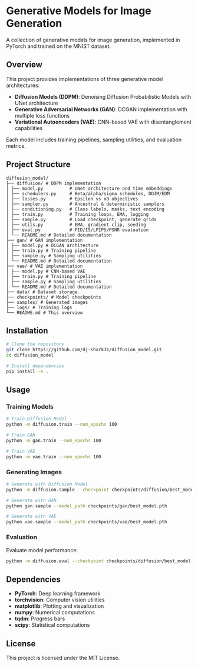 # Generative Models for Image Generation

A collection of generative models for image generation, implemented in PyTorch and trained on the MNIST dataset.

## Overview

This project provides implementations of three generative model architectures:

- **Diffusion Models (DDPM)**: Denoising Diffusion Probabilistic Models with UNet architecture
- **Generative Adversarial Networks (GAN)**: DCGAN implementation with multiple loss functions
- **Variational Autoencoders (VAE)**: CNN-based VAE with disentanglement capabilities

Each model includes training pipelines, sampling utilities, and evaluation metrics.

## Project Structure

```
diffusion_model/
├── diffusion/ # DDPM implementation
│ ├── model.py          # UNet architecture and time embeddings
│ ├── schedulers.py     # Beta/alpha/sigma schedules, DDIM/EDM
│ ├── losses.py         # Epsilon vs x0 objectives
│ ├── sampler.py        # Ancestral & deterministic samplers
│ ├── conditioning.py   # Class labels, masks, text encoding
│ ├── train.py          # Training loops, EMA, logging
│ ├── sample.py         # Load checkpoint, generate grids
│ ├── utils.py          # EMA, gradient clip, seeding
│ ├── eval.py           # FID/IS/LPIPS/PSNR evaluation
│ └── README.md # Detailed documentation
├── gan/ # GAN implementation
│ ├── model.py # DCGAN architecture
│ ├── train.py # Training pipeline
│ ├── sample.py # Sampling utilities
│ └── README.md # Detailed documentation
├── vae/ # VAE implementation
│ ├── model.py # CNN-based VAE
│ ├── train.py # Training pipeline
│ ├── sample.py # Sampling utilities
│ └── README.md # Detailed documentation
├── data/ # Dataset storage
├── checkpoints/ # Model checkpoints
├── samples/ # Generated images
├── logs/ # Training logs
└── README.md # This overview
```

## Installation

```bash
# Clone the repository
git clone https://github.com/dj-shark31/diffusion_model.git
cd diffusion_model

# Install dependencies
pip install -e .
```

## Usage

### Training Models

```bash
# Train Diffusion Model
python -m diffusion.train --num_epochs 100

# Train GAN
python -m gan.train --num_epochs 100

# Train VAE
python -m vae.train --num_epochs 100
```


### Generating Images

```bash
# Generate with Diffusion Model
python -m diffusion.sample --checkpoint checkpoints/diffusion/best_model.pth

# Generate with GAN
python gan.sample --model_path checkpoints/gan/best_model.pth

# Generate with VAE
python vae.sample --model_path checkpoints/vae/best_model.pth
```


### Evaluation

Evaluate model performance:

```bash
python -m diffusion.eval --checkpoint checkpoints/diffusion/best_model.pth --num-samples 1000
```


##  Dependencies

- **PyTorch**: Deep learning framework
- **torchvision**: Computer vision utilities
- **matplotlib**: Plotting and visualization
- **numpy**: Numerical computations
- **tqdm**: Progress bars
- **scipy**: Statistical computations

## License

This project is licensed under the MIT License.
